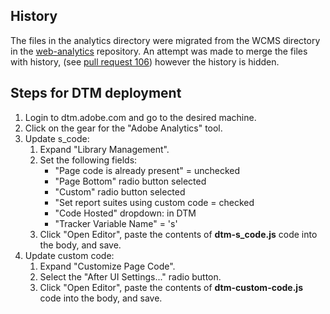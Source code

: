 ## History
The files in the analytics directory were migrated from the WCMS directory in the [web-analytics](github.com/NCIOCPL/web-analytics)
repository.  An attempt was made to merge the files with history, (see [pull request 106](https://github.com/NCIOCPL/wcms-front-end/pull/106))
however the history is hidden.

## Steps for DTM deployment
1. Login to dtm.adobe.com and go to the desired machine.
2. Click on the gear for the "Adobe Analytics" tool.
3. Update s_code:
   1. Expand "Library Management".
   2. Set the following fields:
      - "Page code is already present" = unchecked
      - "Page Bottom" radio button selected
      - "Custom" radio button selected
      - "Set report suites using custom code = checked
      - "Code Hosted" dropdown: in DTM
      - "Tracker Variable Name" = 's'
   3. Click "Open Editor", paste the contents of **dtm-s_code.js** code into the body, and save.
4. Update custom code:
   1. Expand "Customize Page Code".
   2. Select the "After UI Settings..." radio button.
   3. Click "Open Editor", paste the contents of **dtm-custom-code.js** code into the body, and save.


